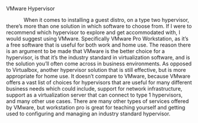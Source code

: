 VMware Hypervisor

            When it comes to installing a guest distro, on a type two hypervisor, there’s more than one solution in which software to choose from. If I were to recommend which hypervisor to explore and get accommodated with, I would suggest using VMware. Specifically VMware Pro Workstation, as it’s a free software that is useful for both work and home use. The reason there is an argument to be made that VMware is the better choice for a hypervisor, is that it’s the industry standard in virtualization software, and is the solution you’ll often come across in business environments. As opposed to Virtualbox, another hypervisor solution that is still effective, but is more appropriate for home use. It doesn’t compare to VMware, because VMware offers a vast list of choices for hypervisors that are useful for many different business needs which could include, support for network infrastructure, support as a virtualization server that can connect to type 1 hypervisors, and many other use cases. There are many other types of services offered by VMware, but workstation pro is great for teaching yourself and getting used to configuring and managing an industry standard hypervisor.
